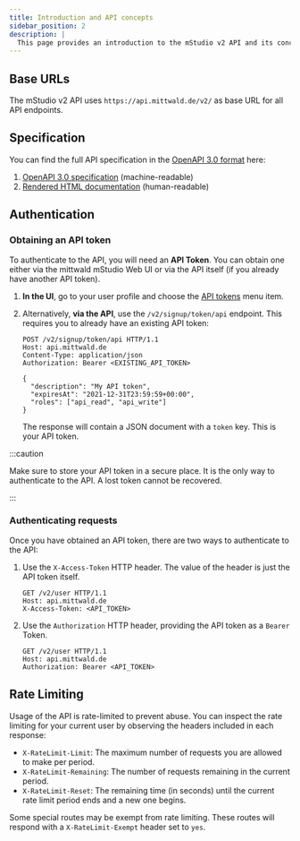 ```yaml
---
title: Introduction and API concepts
sidebar_position: 2
description: |
  This page provides an introduction to the mStudio v2 API and its concepts.
---
```


## Base URLs

The mStudio v2 API uses `https://api.mittwald.de/v2/` as base URL for all API
endpoints.

## Specification

You can find the full API specification in the
[OpenAPI 3.0 format](https://spec.openapis.org/oas/v3.0.0) here:

1. [OpenAPI 3.0 specification](https://api.mittwald.de/openapi)
   (machine-readable)
2. [Rendered HTML documentation](/reference/v2) (human-readable)

## Authentication

### Obtaining an API token

To authenticate to the API, you will need an **API Token**. You can obtain one
either via the mittwald mStudio Web UI or via the API itself (if you already
have another API token).

1. **In the UI**, go to your user profile and choose the
   [API tokens](https://studio.mittwald.de/app/profile/api-tokens) menu item.
2. Alternatively, **via the API**, use the `/v2/signup/token/api` endpoint. This
   requires you to already have an existing API token:

   ```http
   POST /v2/signup/token/api HTTP/1.1
   Host: api.mittwald.de
   Content-Type: application/json
   Authorization: Bearer <EXISTING_API_TOKEN>

   {
     "description": "My API token",
     "expiresAt": "2021-12-31T23:59:59+00:00",
     "roles": ["api_read", "api_write"]
   }
   ```

   The response will contain a JSON document with a `token` key. This is your
   API token.

:::caution

Make sure to store your API token in a secure place. It is the only way to
authenticate to the API. A lost token cannot be recovered.

:::

### Authenticating requests

Once you have obtained an API token, there are two ways to authenticate to the
API:

1. Use the `X-Access-Token` HTTP header. The value of the header is just the API
   token itself.

   ```http {3}
   GET /v2/user HTTP/1.1
   Host: api.mittwald.de
   X-Access-Token: <API_TOKEN>
   ```

2. Use the `Authorization` HTTP header, providing the API token as a `Bearer`
   Token.

   ```http {3}
   GET /v2/user HTTP/1.1
   Host: api.mittwald.de
   Authorization: Bearer <API_TOKEN>
   ```

## Rate Limiting

Usage of the API is rate-limited to prevent abuse. You can inspect the rate
limiting for your current user by observing the headers included in each
response:

- `X-RateLimit-Limit`: The maximum number of requests you are allowed to make
  per period.
- `X-RateLimit-Remaining`: The number of requests remaining in the current
  period.
- `X-RateLimit-Reset`: The remaining time (in seconds) until the current rate
  limit period ends and a new one begins.

Some special routes may be exempt from rate limiting. These routes will respond
with a `X-RateLimit-Exempt` header set to `yes`.
